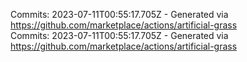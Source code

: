 Commits: 2023-07-11T00:55:17.705Z - Generated via https://github.com/marketplace/actions/artificial-grass
<br>
Commits: 2023-07-11T00:55:17.705Z - Generated via https://github.com/marketplace/actions/artificial-grass
<br>
